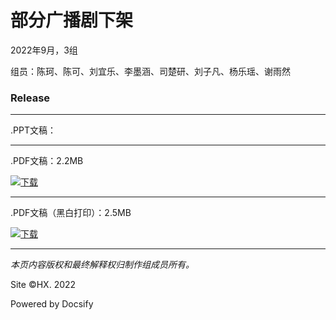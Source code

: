 # 部分广播剧下架

2022年9月，3组

组员：陈珂、陈可、刘宜乐、李墨涵、司楚研、刘子凡、杨乐瑶、谢雨然

### Release

----

.PPT文稿：

----

.PDF文稿：2.2MB

[![下载](/Files/Pics/Download-Green.svg)](https://c6-files.oss-cn-nanjing.aliyuncs.com/pdf/%E7%AC%AC3%E7%BB%84%20%E9%83%A8%E5%88%86%E5%B9%BF%E6%92%AD%E5%89%A7%E4%B8%8B%E6%9E%B6.pdf)

----

.PDF文稿（黑白打印）：2.5MB

[![下载](/Files/Pics/Download-Green.svg)](https://c6-files.oss-cn-nanjing.aliyuncs.com/pdf-p/%E7%AC%AC3%E7%BB%84%20%E9%83%A8%E5%88%86%E5%B9%BF%E6%92%AD%E5%89%A7%E4%B8%8B%E6%9E%B6%20%E6%89%93%E5%8D%B0.pdf)

- - - -

_本页内容版权和最终解释权归制作组成员所有。_

Site ©HX. 2022

Powered by Docsify
